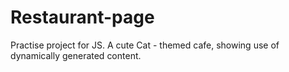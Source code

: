# Restaurant-page
Practise project for JS.
A cute Cat - themed cafe, showing use of dynamically generated content. 
